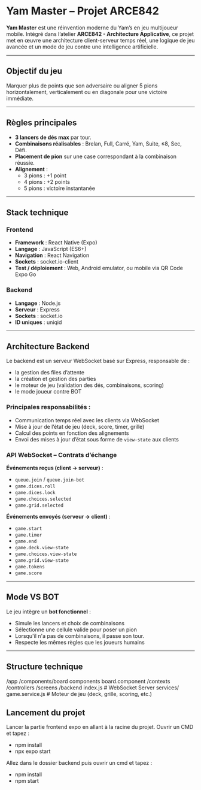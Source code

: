 # Yam Master – Projet ARCE842

**Yam Master** est une réinvention moderne du Yam’s en jeu multijoueur mobile. Intégré dans l’atelier **ARCE842 - Architecture Applicative**, ce projet met en œuvre une architecture client-serveur temps réel, une logique de jeu avancée et un mode de jeu contre une intelligence artificielle.

---

## Objectif du jeu

Marquer plus de points que son adversaire ou aligner 5 pions horizontalement, verticalement ou en diagonale pour une victoire immédiate.

---

## Règles principales

- **3 lancers de dés max** par tour.
- **Combinaisons réalisables** : Brelan, Full, Carré, Yam, Suite, ≤8, Sec, Défi.
- **Placement de pion** sur une case correspondant à la combinaison réussie.
- **Alignement** :
  - 3 pions : +1 point
  - 4 pions : +2 points
  - 5 pions : victoire instantanée

---

## Stack technique

### Frontend
- **Framework** : React Native (Expo)
- **Langage** : JavaScript (ES6+)
- **Navigation** : React Navigation
- **Sockets** : socket.io-client
- **Test / déploiement** : Web, Android emulator, ou mobile via QR Code Expo Go

### Backend
- **Langage** : Node.js
- **Serveur** : Express
- **Sockets** : socket.io
- **ID uniques** : uniqid

---

##  Architecture Backend

Le backend est un serveur WebSocket basé sur Express, responsable de :
- la gestion des files d’attente
- la création et gestion des parties
- le moteur de jeu (validation des dés, combinaisons, scoring)
- le mode joueur contre BOT

### Principales responsabilités :
- Communication temps réel avec les clients via WebSocket
- Mise à jour de l’état de jeu (deck, score, timer, grille)
- Calcul des points en fonction des alignements
- Envoi des mises à jour d’état sous forme de `view-state` aux clients

### API WebSocket – Contrats d’échange

**Événements reçus (client → serveur)** :
- `queue.join` / `queue.join-bot`
- `game.dices.roll`
- `game.dices.lock`
- `game.choices.selected`
- `game.grid.selected`

**Événements envoyés (serveur → client)** :
- `game.start`
- `game.timer`
- `game.end`
- `game.deck.view-state`
- `game.choices.view-state`
- `game.grid.view-state`
- `game.tokens`
- `game.score`

---

## Mode VS BOT

Le jeu intègre un **bot fonctionnel** :
- Simule les lancers et choix de combinaisons
- Sélectionne une cellule valide pour poser un pion
- Lorsqu'il n'a pas de combinaisons, il passe son tour.
- Respecte les mêmes règles que les joueurs humains

---

## Structure technique
/app 
  /components/board
    components
  board.component
  /contexts
  /controllers
  /screens
/backend
    index.js # WebSocket Server
    services/
      game.service.js # Moteur de jeu (deck, grille, scoring, etc.)


## Lancement du projet

Lancer la partie frontend expo en allant à la racine du projet. Ouvrir un CMD et tapez :
  - npm install
  - npx expo start

Allez dans le dossier backend puis ouvrir un cmd et tapez :
  - npm install
  - npm start

